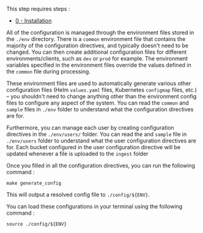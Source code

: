 
This step requires steps :
- [0 - Installation](./docs/0-Installation.md)


All of the configuration is managed through the environment files stored in the `./env` directory. There is a `common` environment file that contains the majority of the configuration directives, and typically doesn't need to be changed. You can then create additional configuration files for different environments/clients, such as `dev` or `prod` for example.
The environment variables specified in the environment files override the values defined in the `common` file during processing.


These environment files are used to automatically generate various other configuration files (Helm `values.yaml` files, Kubernetes `configmap` files, etc.) – you shouldn't need to change anything other than the environment config files to configure any aspect of the system.
You can read the `common` and `sample` files in `./env` folder to understand what the configuration directives are for.


Furthermore, you can manage each user by creating configuration directives in the `./env/users/` folder.
You can read the and `sample` file in `./env/users` folder to understand what the user configuration directives are for.
Each bucket configured in the user configuration directive will be updated whenever a file is uploaded to the `ingest` folder


Once you filled in all the configuration directives, you can run the following command :

```shell
make generate_config
```

This will output a resolved config file to `./config/${ENV}`.

You can load these configurations in your terminal using the following command :
```shell
source ./config/${ENV}
```